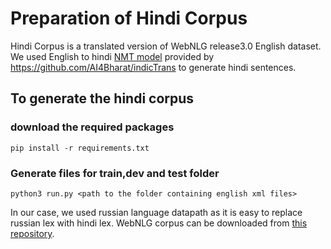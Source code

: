 # Preparation of Hindi Corpus
Hindi Corpus is a translated version of WebNLG release3.0 English dataset. We used English to hindi [NMT model](https://storage.googleapis.com/samanantar-public/V0.3/models/en-indic.zip)  provided by  https://github.com/AI4Bharat/indicTrans to generate hindi sentences. 
## To generate the hindi corpus
### download the required packages
`pip install -r requirements.txt`
### Generate files for  train,dev and test folder
`python3 run.py <path to the folder containing english xml files>`

In our case, we used russian language datapath as it is easy to replace russian lex with hindi lex. WebNLG corpus can be downloaded from [this repository](https://gitlab.com/shimorina/webnlg-dataset).

